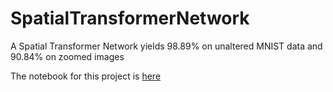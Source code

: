 # SpatialTransformerNetwork
A Spatial Transformer Network yields 98.89% on unaltered MNIST data and 90.84% on zoomed images

The notebook for this project is [here](https://colab.research.google.com/drive/1Mj7QY8Vat5UPJNysMsKbCaikWtcmN9Z-?usp=sharing)
